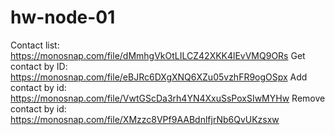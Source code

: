 # hw-node-01

Contact list: https://monosnap.com/file/dMmhgVkOtLILCZ42XKK4lEvVMQ9ORs
Get contact by ID: https://monosnap.com/file/eBJRc6DXgXNQ6XZu05vzhFR9ogOSpx
Add contact by id: https://monosnap.com/file/VwtGScDa3rh4YN4XxuSsPoxSIwMYHw
Remove contact by id: https://monosnap.com/file/XMzzc8VPf9AABdnlfjrNb6QvUKzsxw
